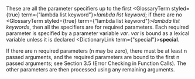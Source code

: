  



These are all the parameter specifiers up to the first <GlossaryTerm styled={true} term={"lambda list keyword"}><i>lambda list keyword</i></GlossaryTerm>; if there are no <GlossaryTerm styled={true} term={"lambda list keyword"}><i>lambda list keywords</i></GlossaryTerm>, then all the specifiers are for required parameters. Each required parameter is specified by a parameter variable *var*. *var* is bound as a lexical variable unless it is declared <DictionaryLink  term={"special"}><b>special</b></DictionaryLink>. 



If there are n required parameters (n may be zero), there must be at least n passed arguments, and the required parameters are bound to the first n passed arguments; see Section 3.5 (Error Checking in Function Calls). The other parameters are then processed using any remaining arguments. 



